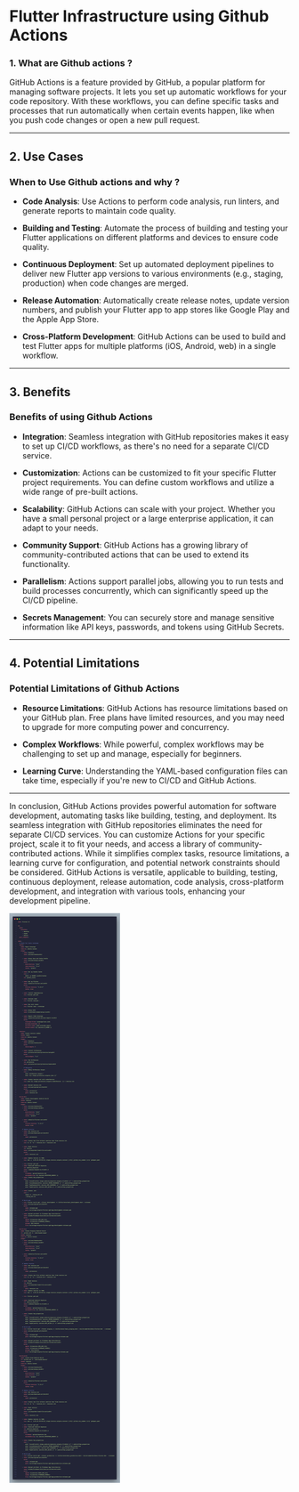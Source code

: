 # Flutter Infrastructure using Github Actions

### 1. What are Github actions ?

GitHub Actions is a feature provided by GitHub, a popular platform for managing software projects. It lets you set up automatic workflows for your code repository. With these workflows, you can define specific tasks and processes that run automatically when certain events happen, like when you push code changes or open a new pull request.

---

## 2. Use Cases

### When to Use Github actions and why ?

- **Code Analysis**: Use Actions to perform code analysis, run linters, and generate reports to maintain code quality.

- **Building and Testing**: Automate the process of building and testing your Flutter applications on different platforms and devices to ensure code quality.

- **Continuous Deployment**: Set up automated deployment pipelines to deliver new Flutter app versions to various environments (e.g., staging, production) when code changes are merged.

- **Release Automation**: Automatically create release notes, update version numbers, and publish your Flutter app to app stores like Google Play and the Apple App Store.

- **Cross-Platform Development**: GitHub Actions can be used to build and test Flutter apps for multiple platforms (iOS, Android, web) in a single workflow.

---


## 3. Benefits

### Benefits of using Github Actions

- **Integration**: Seamless integration with GitHub repositories makes it easy to set up CI/CD workflows, as there's no need for a separate CI/CD service.

- **Customization**: Actions can be customized to fit your specific Flutter project requirements. You can define custom workflows and utilize a wide range of pre-built actions.

- **Scalability**: GitHub Actions can scale with your project. Whether you have a small personal project or a large enterprise application, it can adapt to your needs.

- **Community Support**: GitHub Actions has a growing library of community-contributed actions that can be used to extend its functionality.

- **Parallelism**: Actions support parallel jobs, allowing you to run tests and build processes concurrently, which can significantly speed up the CI/CD pipeline.

- **Secrets Management**: You can securely store and manage sensitive information like API keys, passwords, and tokens using GitHub Secrets.

---

## 4. Potential Limitations

### Potential Limitations of Github Actions

- **Resource Limitations**: GitHub Actions has resource limitations based on your GitHub plan. Free plans have limited resources, and you may need to upgrade for more computing power and concurrency.

- **Complex Workflows**: While powerful, complex workflows may be challenging to set up and manage, especially for beginners.

- **Learning Curve**: Understanding the YAML-based configuration files can take time, especially if you're new to CI/CD and GitHub Actions.

---

In conclusion, GitHub Actions provides powerful automation for software development, automating tasks like building, testing, and deployment. Its seamless integration with GitHub repositories eliminates the need for separate CI/CD services. You can customize Actions for your specific project, scale it to fit your needs, and access a library of community-contributed actions. While it simplifies complex tasks, resource limitations, a learning curve for configuration, and potential network constraints should be considered. GitHub Actions is versatile, applicable to building, testing, continuous deployment, release automation, code analysis, cross-platform development, and integration with various tools, enhancing your development pipeline.

![GitHub Actions](infra_snaps/github_actions.png)
